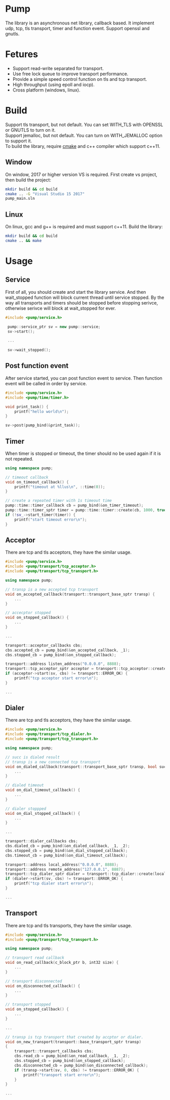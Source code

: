# Pump

The library is an asynchronous net library, callback based. It implement udp, tcp, tls transport, timer and function event. Support openssl and gnutls.

# Fetures

- Support read-write separated for transport.
- Use free lock queue to improve transport performance.
- Provide a simple speed control function on tls and tcp transport.
- High throughput (using epoll and iocp).
- Cross platform (windows, linux).

# Build

Support tls transport, but not default. You can set WITH_TLS with OPENSSL or GNUTLS to turn on it.  
Support jemalloc, but not default. You can turn on WITH_JEMALLOC option to support it.  
To build the library, require [cmake](https://cmake.org/) and c++ compiler which support c++11.

## Window

On window, 2017 or higher version VS is required. First create vs project, then build the project:

```bash
mkdir build && cd build
cmake .. -G "Visual Studio 15 2017"
pump_main.sln
```

## Linux

On linux, gcc and g++ is required and must support c++11. Build the library:

```bash
mkdir build && cd build
cmake .. && make
```

# Usage

## Service

First of all, you should create and start the library service. And then wait_stopped function will block current thread until service stopped. By the way all transports and timers should be stopped before stopping serivce, otherwise serivce will block at wait_stopped for ever.
```c++
#include <pump/service.h>

 pump::service_ptr sv = new pump::service;
 sv->start();

 ...
 
 sv->wait_stopped();
```

## Post function event
After service started, you can post function event to service. Then function event will be called in order by service. 
```c++
#include <pump/service.h>
#include <pump/time/timer.h>

void print_task() {
    printf("hello world\n");
}

sv->post(pump_bind(&print_task));

```

## Timer
When timer is stopped or timeout, the timer should no be used again if it is not repeated.
```c++
using namespace pump;

// timeout callback
void on_timeout_callback() {
	printf("timeout at %llus\n", ::time(0));
}

// create a repeated timer with 1s timeout time
pump::time::timer_callback cb = pump_bind(&on_timer_timeout);
pump::time::timer_sptr timer = pump::time::timer::create(cb, 1000, true);
if (!sv_->start_timer(timer)) {
	printf("start timeout error\n");
}

```

## Acceptor

There are tcp and tls acceptors, they have the similar usage.

```c++
#include <pump/service.h>
#include <pump/transport/tcp_acceptor.h>
#include <pump/transport/tcp_transport.h>

using namespace pump;

// transp is a new accepted tcp transport
void on_accepted_callback(transport::transport_base_sptr transp) {
    ...
}

// accecptor stopped
void on_stopped_callback() {
    ...
}

...

transport::acceptor_callbacks cbs;
cbs.accepted_cb = pump_bind(&on_accepted_callback, _1);
cbs.stopped_cb = pump_bind(&on_stopped_callback);

transport::address listen_address("0.0.0.0", 8888);
transport::tcp_acceptor_sptr acceptor = transport::tcp_acceptor::create(listen_address);
if (acceptor->start(sv, cbs) != transport::ERROR_OK) {
    printf("tcp acceptor start error\n");
}

...
```

## Dialer

There are tcp and tls acceptors, they have the similar usage.

```c++
#include <pump/service.h>
#include <pump/transport/tcp_dialer.h>
#include <pump/transport/tcp_transport.h>

using namespace pump;

// succ is dialed result 
// transp is a new connected tcp transport
void on_dialed_callback(transport::transport_base_sptr transp, bool succ) {
    ...
}

// dialed timeout
void on_dial_timeout_callback() {
    ...
}

// dialer stoppped
void on_dial_stopped_callback() {
    ...
}

...

transport::dialer_callbacks cbs;
cbs.dialed_cb = pump_bind(&on_dialed_callback, _1, _2);
cbs.stopped_cb = pump_bind(&on_dial_stopped_callback);
cbs.timeout_cb = pump_bind(&on_dial_timeout_callback);

transport::address local_address("0.0.0.0", 8888);
transport::address remote_address("127.0.0.1", 8887);
transport::tcp_dialer_sptr dialer = transport::tcp_dialer::create(local_address, remote_address, 1000);
if (dialer->start(sv, cbs) != transport::ERROR_OK) {
    printf("tcp dialer start error\n");
}

...
```

## Transport

There are tcp and tls transports, they have the similar usage.

```c++
#include <pump/service.h>
#include <pump/transport/tcp_transport.h>

using namespace pump;

// transport read callback 
void on_read_callback(c_block_ptr b, int32 size) {
    ...
}

// transport disconnected
void on_disconnected_callback() {
    ...
}

// transport stopped
void on_stopped_callback() {
    ...
}

...

// transp is tcp transport that created by accptor or dialer.
void on_new_transport(transport::base_transport_sptr transp)
{
	transport::transport_callbacks cbs;
	cbs.read_cb = pump_bind(&on_read_callback, _1, _2);
	cbs.stopped_cb = pump_bind(&on_stopped_callback);
	cbs.disconnected_cb = pump_bind(&on_disconnected_callback);
    if (transp->start(sv, 0, cbs) != transport::ERROR_OK) {
        printf("transport start error\n");
    }
}

...
```
